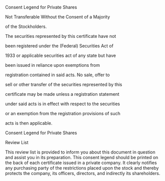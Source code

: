 Consent Legend for Private Shares

Not Transferable Without the Consent of a Majority

of the Stockholders.

The securities represented by this certificate have not

been registered under the (Federal) Securities Act of

1933 or applicable securities act of any state but have

been issued in reliance upon exemptions from

registration contained in said acts. No sale, offer to

sell or other transfer of the securities represented by this

certificate may be made unless a registration statement

under said acts is in effect with respect to the securities

or an exemption from the registration provisions of such

acts is then applicable.

Consent Legend for Private Shares

Review List

This review list is provided to inform you about this document in
question and assist you in its preparation. This consent legend should
be printed on the back of each certificate issued in a private company.
It clearly notifies any purchasing party of the restrictions placed upon
the stock and thereby protects the company, its officers, directors, and
indirectly its shareholders.
